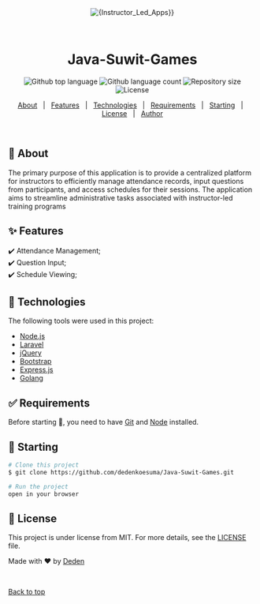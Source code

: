 <div align="center" id="top"> 
  <img src="./.github/app.gif" alt="{Instructor_Led_Apps}}" />

  &#xa0;

  <!-- <a href="https://{{app_url}}.netlify.app">Demo</a> -->
</div>

<h1 align="center">Java-Suwit-Games</h1>

<p align="center">
  <img alt="Github top language" src="https://img.shields.io/github/languages/top/dedenkoesuma/Java-Suwit-Games?color=56BEB8">
  <img alt="Github language count" src="https://img.shields.io/github/languages/count/dedenkoesuma/Java-Suwit-Games?color=56BEB8">
  <img alt="Repository size" src="https://img.shields.io/github/repo-size/dedenkoesuma/Java-Suwit-Games?color=56BEB8">
  <img alt="License" src="https://img.shields.io/github/license/dedenkoesuma/Java-Suwit-Games?color=56BEB8">
  <!-- <img alt="Github issues" src="https://img.shields.io/github/issues/{{github}}/{{repository}}?color=56BEB8" /> -->
  <!-- <img alt="Github forks" src="https://img.shields.io/github/forks/{{github}}/{{repository}}?color=56BEB8" /> -->
  <!-- <img alt="Github stars" src="https://img.shields.io/github/stars/{{github}}/{{repository}}?color=56BEB8" /> -->
</p>

<!-- Status -->

<!-- <h4 align="center"> 
	🚧  {{app_name}} 🚀 Under construction...  🚧
</h4> 

<hr> -->

<p align="center">
  <a href="#dart-about">About</a> &#xa0; | &#xa0; 
  <a href="#sparkles-features">Features</a> &#xa0; | &#xa0;
  <a href="#rocket-technologies">Technologies</a> &#xa0; | &#xa0;
  <a href="#white_check_mark-requirements">Requirements</a> &#xa0; | &#xa0;
  <a href="#checkered_flag-starting">Starting</a> &#xa0; | &#xa0;
  <a href="#memo-license">License</a> &#xa0; | &#xa0;
  <a href="https://github.com/dedenkoesuma" target="_blank">Author</a>
</p>

<br>

## :dart: About ##

The primary purpose of this application is to provide a centralized platform for instructors to efficiently manage attendance records, input questions from participants, and access schedules for their sessions. The application aims to streamline administrative tasks associated with instructor-led training programs

## :sparkles: Features ##

:heavy_check_mark: Attendance Management;\
:heavy_check_mark: Question Input;\
:heavy_check_mark: Schedule Viewing;

## :rocket: Technologies ##

The following tools were used in this project:

- [Node.js](https://nodejs.org/en/)
- [Laravel](https://laravel.com/)
- [jQuery](https://jquery.com/)
- [Bootstrap](https://getbootstrap.com/)
- [Express.js](https://expressjs.com/)
- [Golang](https://golang.org/)

## :white_check_mark: Requirements ##

Before starting :checkered_flag:, you need to have [Git](https://git-scm.com) and [Node](https://nodejs.org/en/) installed.

## :checkered_flag: Starting ##

```bash
# Clone this project
$ git clone https://github.com/dedenkoesuma/Java-Suwit-Games.git

# Run the project
open in your browser

```

## :memo: License ##

This project is under license from MIT. For more details, see the [LICENSE](LICENSE) file.


Made with :heart: by <a href="https://github.com/dedenkoesuma" target="_blank">Deden</a>

&#xa0;

<a href="#top">Back to top</a>
